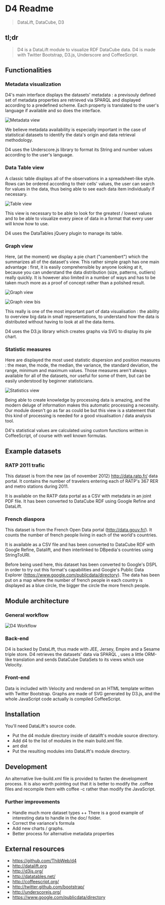 # D4 Readme #

> DataLift, DataCube, D3

## tl;dr ##

> D4 is a DataLift module to visualize RDF DataCube data.
> D4 is made with Twitter Bootstrap, D3.js, Underscore and CoffeeScript.

## Functionalities ##

### Metadata visualization ###

D4's main interface displays the datasets' metadata : a previsouly defined set of metadata properties are retrieved via SPARQL and displayed according to a predefined scheme. Each property is translated to the user's language if available and so does the interface.

![Metadata view](doc/screenshots/metadata-view.PNG)

We believe metadata availability is especially important in the case of statistical datasets to identify the data's origin and data retrieval methodology.

D4 uses the Underscore.js library to format its String and number values according to the user's language.

### Data Table view ###

A classic table displays all of the observations in a spreadsheet-like style. Rows can be ordered according to their cells' values, the user can search for values in the data, thus being able to see each data item individually if necessary.

![Table view](doc/screenshots/table-view.PNG)

This view is necessary to be able to look for the greatest / lowest values and to be able to visualize every piece of data in a format that every user will know how to use.

D4 uses the DataTables jQuery plugin to manage its table.

### Graph view ###

Here, (at the moment) we display a pie chart ("camembert") which the summarizes all of the dataset's view. This rather simple graph has one main advantage : first, it is easily comprehensible by anyone looking at it, because you can understand the data distribution (size, patterns, outliers) really quickly. It is however also limited in a number of ways and has to be taken much more as a proof of concept rather than a polished result.

![Graph view](doc/screenshots/graph-view.PNG)

![Graph view bis](doc/screenshots/graph-view-bis.PNG)

This really is one of the most important part of data visualisation : the ability to overview big data in small representations, to understand how the data is distributed without having to look at all the data items.

D4 uses the D3.js library which creates graphs via SVG to display its pie chart.

### Statistic measures ###

Here are displayed the most used statistic dispersion and position measures : the mean, the mode, the median, the variance, the standard deviation, the range, minimum and maximum values. Those measures aren't always available for all of the datasets, nor useful for some of them, but can be easily understood by beginner statisticians.

![Statistics view](doc/screenshots/statistics-view.PNG)

Being able to create knowledge by processing data is amazing, and the modern deluge of information makes this automatic processing a necessity. Our module doesn't go as far as could be but this view is a statement that this kind of processing is needed for a good visualisation / data analysis tool.

D4's statistical values are calculated using custom functions written in CoffeeScript, of course with well known formulas.

## Example datasets ##

### RATP 2011 trafic ###

This dataset is from the new (as of november 2012) http://data.ratp.fr/ data portal. It contains the number of travelers entering each of RATP's 367 RER and metro stations during 2011.

It is available on the RATP data portal as a CSV with metadata in an joint PDF file. It has been converted to DataCube RDF using Google Refine and DataLift.

### French diaspora ###

This dataset is from the French Open Data portal (http://data.gouv.fr/). It counts the number of french people living in each of the world's countries.

It is available as a CSV file and has been converted to DataCube RDF with Google Refine, Datalift, and then interlinked to DBpedia's countries using StringToURI.

Before being used here, this dataset has been converted to Google's DSPL in order to try out this format's capabilities and Google's Public Data Explorer (https://www.google.com/publicdata/directory).
The data has been put on a map where the number of french people in each country is displayed as a blue circle, the bigger the circle the more french people.

## Module architecture ##

### General workflow ###

![D4 Workflow](http://i.imgur.com/f8I4K.jpg)

### Back-end ###

D4 is backed by DataLift, thus made with JEE, Jersey, Empire and a Sesame triple store. D4 retrieves the datasets' data via SPARQL , uses a little ORM-like translation and sends DataCube DataSets to its views which use Velocity.

### Front-end ###

Data is included with Velocity and rendered on an HTML template written with Twitter Bootstrap. Graphs are made of SVG generated by D3.js, and the whole JavaScript code actually is compiled CoffeeScript.

## Installation ##

You'll need DataLift's source code.

- Put the d4 module directory inside of datalift's module source directory.
- Add d4 to the list of modules in the main build.xml file.
- ant dist
- Put the resulting modules into DataLift's module directory.

## Development ##

An alternative live-build.xml file is provided to fasten the development process. It is also worth pointing out that it is better to modify the .coffee files and recompile them with coffee -c rather than modify the JavaScript.

### Further improvements ###

+ Handle much more dataset types
++ There is a good example of interesting data to handle in the doc/ folder.
+ Correct the variance's formula
+ Add new charts / graphs.
+ Better process for alternative metadata properties

<!--
### Flaws ###

- Overall too limited use
- At the moment the Datalift dependecy is quite useless
- Statistical datasets usually don't have an image depiction
- There is no actual processing of the dataset's structure definition
- It is quite rare for datasets to have that much metadata
- It is quite rare for that metadata to be translated
- Some predicates are duplicated, which is odd
- The metadata actually being processed is quite restrained
- Using any other metadata makes D4 crash
- The Java code structure is weird
- D4 / Sesame's relationship might need an ORM like AliBaba
- It's hard to tell whether a given dataset could use D4 or not
- It is weird to display multiple datasets in the same view
- Bad way to find out if a dataset is suitable for D4
- The main SPARQL query has to be strengthened
- Many data types (int, bool, etc) aren't supported
- Too many JavaScript dependencies
- CoffeeScript is of no use here
- Too much DOM manipulation, in a sad way
- JS / Coffee isn't properly ordered
- Statistical indexes layout sucks
- -->

## External resources ##

* https://github.com/ThibWeb/d4
* http://datalift.org
* http://d3js.org/
* http://datatables.net/
* http://coffeescript.org/
* http://twitter.github.com/bootstrap/
* http://underscorejs.org/
* https://www.google.com/publicdata/directory
